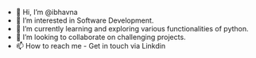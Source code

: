 - 👋 Hi, I’m @ibhavna
- 👀 I’m interested in Software Development.
- 🌱 I’m currently learning and exploring various functionalities of python.
- 💞️ I’m looking to collaborate on challenging projects.
- 📫 How to reach me - Get in touch via Linkdin

<!---
ibhavna/ibhavna is a ✨ special ✨ repository because its `README.md` (this file) appears on your GitHub profile.
You can click the Preview link to take a look at your changes.
--->
